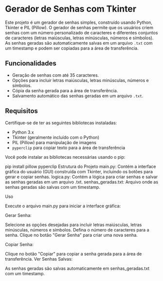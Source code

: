 # Gerador de Senhas com Tkinter

Este projeto é um gerador de senhas simples, construído usando Python, Tkinter e PIL (Pillow). O gerador de senhas permite que os usuários criem senhas com um número personalizado de caracteres e diferentes conjuntos de caracteres (letras maiúsculas, letras minúsculas, números e símbolos). As senhas geradas são automaticamente salvas em um arquivo `.txt` com um timestamp e podem ser copiadas para a área de transferência.

## Funcionalidades

- Geração de senhas com até 35 caracteres.
- Opções para incluir letras maiúsculas, letras minúsculas, números e símbolos.
- Cópia da senha gerada para a área de transferência.
- Salvamento automático das senhas geradas em um arquivo `.txt`.

## Requisitos

Certifique-se de ter as seguintes bibliotecas instaladas:

- Python 3.x
- Tkinter (geralmente incluído com o Python)
- PIL (Pillow) para manipulação de imagens
- `pyperclip` para copiar texto para a área de transferência

Você pode instalar as bibliotecas necessárias usando o pip:


pip install pillow pyperclip
Estrutura do Projeto
main.py: Contém a interface gráfica do usuário (GUI) construída com Tkinter, incluindo os botões para gerar e copiar senhas.
logica.py: Contém a lógica para criar senhas e salvar as senhas geradas em um arquivo .txt.
senhas_geradas.txt: Arquivo onde as senhas geradas são salvas com um timestamp.

Uso

Execute o arquivo main.py para iniciar a interface gráfica:

Gerar Senha:

Selecione as opções desejadas para incluir letras maiúsculas, letras minúsculas, números e símbolos.
Defina o número de caracteres para a senha.
Clique no botão "Gerar Senha" para criar uma nova senha.

Copiar Senha:

Clique no botão "Copiar" para copiar a senha gerada para a área de transferência.
Ver Senhas Salvas:

As senhas geradas são salvas automaticamente em senhas_geradas.txt com um timestamp.

